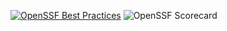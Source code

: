 [![OpenSSF Best Practices](https://www.bestpractices.dev/projects/10267/badge)](https://www.bestpractices.dev/projects/10267)
![OpenSSF Scorecard](https://api.securityscorecards.dev/projects/github.com/nixguin/password-generator/badge)
